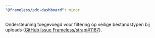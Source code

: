 ```yaml
---
"@frameless/pdc-dashboard": minor
---
```


Ondersteuning toegevoegd voor filtering op veilige bestandstypen bij uploads ([GitHub Issue Frameless/strapi#1167](https://github.com/frameless/strapi/issues/1167)).
